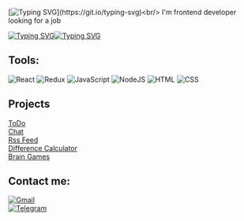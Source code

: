 [![Typing SVG](https://readme-typing-svg.demolab.com?font=Raleway&size=30&pause=1000&color=44F7F5&width=435&lines=Hello+there!)](https://git.io/typing-svg)<br/>
I'm frontend developer looking for a job</br>

[![Typing SVG](https://readme-typing-svg.demolab.com?font=Nunito&size=25&duration=1000&pause=200&color=0ECBF7&background=FFFFFF&multiline=true&repeat=false&width=290&lines=%2Fgithub.com%2Faskorutin26%24)](https://git.io/typing-svg)[![Typing SVG](https://readme-typing-svg.demolab.com?font=Nunito&size=25&duration=1200&pause=200&color=0ECBF7&background=FFFFFF&multiline=true&width=100&lines=get+tools)](https://git.io/typing-svg)




<h2>Tools:</h2>

![React](https://img.shields.io/badge/React-20232A?style=for-the-badge&logo=react&logoColor=61DAFB)
![Redux](https://img.shields.io/badge/redux-%23593d88.svg?style=for-the-badge&logo=redux&logoColor=white)
![JavaScript](https://img.shields.io/badge/JavaScript-F7DF1E?style=for-the-badge&logo=javascript&logoColor=black)
![NodeJS](https://img.shields.io/badge/Node.js-43853D?style=for-the-badge&logo=node.js&logoColor=white)
![HTML](https://img.shields.io/badge/HTML-239120?style=for-the-badge&logo=html5&logoColor=white)
![CSS](https://img.shields.io/badge/CSS-239120?&style=for-the-badge&logo=css3&logoColor=white)

<h2>Projects</h2>

[ToDo](https://github.com/askorutin26/todo-list)</br>
[Chat](https://github.com/askorutin26/Chat)<br>
[Rss Feed](https://github.com/askorutin26/RSS-Agregator)<br>
[Difference Calculator](https://github.com/askorutin26/Gendiff)<br>
[Brain Games](https://github.com/askorutin26/Brain-games)

<h2>Contact me:</h2>

[![Gmail](https://img.shields.io/badge/Gmail-D14836?style=for-the-badge&logo=gmail&logoColor=white)](mailto:askorutin26@gmail.com)<br>
[![Telegram](https://img.shields.io/badge/Telegram-30363d?style=for-the-badge&logo=Telegram)](https://t.me/askor26)
